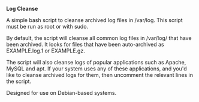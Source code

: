<b>Log Cleanse</b>

A simple bash script to cleanse archived log files in /var/log. This script must be run as root or with sudo.

By default, the script will cleanse all common log files in /var/log/ that have been archived. 
It looks for files that have been auto-archived as EXAMPLE.log.1 or EXAMPLE.gz.

The script will also cleanse logs of popular applications such as Apache, MySQL and apt.
If your system uses any of these applications, and you'd like to cleanse archived logs for them, then uncomment
the relevant lines in the script.

Designed for use on Debian-based systems.
